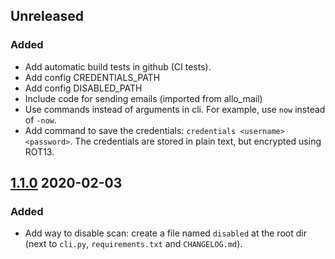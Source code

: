 ## Unreleased
### Added
* Add automatic build tests in github (CI tests).
* Add config CREDENTIALS_PATH
* Add config DISABLED_PATH
* Include code for sending emails (imported from allo_mail)
* Use commands instead of arguments in cli. For example, use `now` instead of `-now`.
* Add command to save the credentials: `credentials <username> <password>`. The credentials are stored in plain text, but encrypted using ROT13.

## [1.1.0] 2020-02-03
### Added
* Add way to disable scan: create a file named `disabled` at the root dir (next to `cli.py`, `requirements.txt` and `CHANGELOG.md`).

[unreleased]: https://github.com/sralloza/lens-db/compare/v1.1.0...HEAD
[1.1.0]: https://github.com/sralloza/lens-db/compare/v1.0.0...v1.1.0
